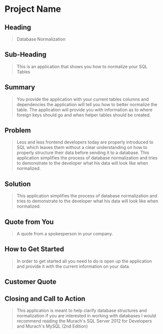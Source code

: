 # Project Name #

<!-- 
> This material was originally posted [here](http://www.quora.com/What-is-Amazons-approach-to-product-development-and-product-management). It is reproduced here for posterities sake.

There is an approach called "working backwards" that is widely used at Amazon. They work backwards from the customer, rather than starting with an idea for a product and trying to bolt customers onto it. While working backwards can be applied to any specific product decision, using this approach is especially important when developing new products or features.

For new initiatives a product manager typically starts by writing an internal press release announcing the finished product. The target audience for the press release is the new/updated product's customers, which can be retail customers or internal users of a tool or technology. Internal press releases are centered around the customer problem, how current solutions (internal or external) fail, and how the new product will blow away existing solutions.

If the benefits listed don't sound very interesting or exciting to customers, then perhaps they're not (and shouldn't be built). Instead, the product manager should keep iterating on the press release until they've come up with benefits that actually sound like benefits. Iterating on a press release is a lot less expensive than iterating on the product itself (and quicker!).

If the press release is more than a page and a half, it is probably too long. Keep it simple. 3-4 sentences for most paragraphs. Cut out the fat. Don't make it into a spec. You can accompany the press release with a FAQ that answers all of the other business or execution questions so the press release can stay focused on what the customer gets. My rule of thumb is that if the press release is hard to write, then the product is probably going to suck. Keep working at it until the outline for each paragraph flows. 

Oh, and I also like to write press-releases in what I call "Oprah-speak" for mainstream consumer products. Imagine you're sitting on Oprah's couch and have just explained the product to her, and then you listen as she explains it to her audience. That's "Oprah-speak", not "Geek-speak".

Once the project moves into development, the press release can be used as a touchstone; a guiding light. The product team can ask themselves, "Are we building what is in the press release?" If they find they're spending time building things that aren't in the press release (overbuilding), they need to ask themselves why. This keeps product development focused on achieving the customer benefits and not building extraneous stuff that takes longer to build, takes resources to maintain, and doesn't provide real customer benefit (at least not enough to warrant inclusion in the press release).
 -->
 
## Heading ##
  > Database Normalization

## Sub-Heading ##
  > This is an application that shows you how to normalize your SQL Tables

## Summary ##
  > You provide the application with your current tables columns and dependencies the application will tell you how to
    better normalize the table. The application will provide you with information as to where foreign keys should go
    and when helper tables should be created.

## Problem ##
  > Less and less frontend developers today are properly introduced to SQL which leaves them without a clear
    understanding on how to properly structure their data before sending it to a database. This application simplifies
    the process of database normalization and tries to demonstrate to the developer what his data will look like when
    normalized.

## Solution ##
  > This application simplifies the process of database normalization and tries to demonstrate to the developer what his
  data will look like when normalized.

## Quote from You ##
  > A quote from a spokesperson in your company.

## How to Get Started ##
  > In order to get started all you need to do is open up the application and provide it with the current information
  on your data.

## Customer Quote ##
  >

## Closing and Call to Action ##
  > This application is meant to help clarify database structures and normalization if you are interested in working with
   databases I would recommend reading the Murach's SQL Server 2012 for Developers and Murach's MySQL (2nd Edition)